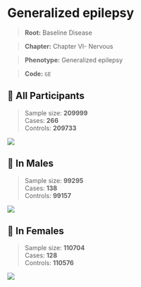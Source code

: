 # Generalized epilepsy

> **Root:** Baseline Disease  

> **Chapter:** Chapter VI- Nervous  

> **Phenotype:** Generalized epilepsy  

> **Code:** `GE`

## 🧪 All Participants  
> Sample size: **209999**  
> Cases: **266**  
> Controls: **209733**
<img src="/Disease/Figures/ALL/Incidence/GE.png"/>
<CsvTable src="/public/Disease/Data/ALL/Incidence/COX_GE.csv" label="🔍 View full results" />

## 👨 In Males  
> Sample size: **99295**  
> Cases: **138**  
> Controls: **99157**
<img src="/Disease/Figures/Male/Incidence/GE.png"/>
<CsvTable src="/public/Disease/Data/Male/Incidence/COX_GE.csv" label="🔍 View full results" />

## 👩 In Females  
> Sample size: **110704**  
> Cases: **128**  
> Controls: **110576**
<img src="/Disease/Figures/Female/Incidence/GE.png"/>
<CsvTable src="/public/Disease/Data/Female/Incidence/COX_GE.csv" label="🔍 View full results" />

